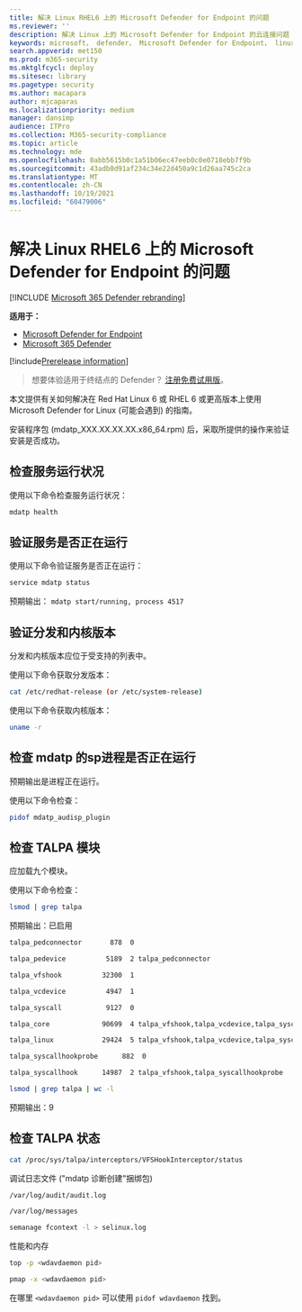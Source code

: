 ```yaml
---
title: 解决 Linux RHEL6 上的 Microsoft Defender for Endpoint 的问题
ms.reviewer: ''
description: 解决 Linux 上的 Microsoft Defender for Endpoint 的云连接问题
keywords: microsoft， defender， Microsoft Defender for Endpoint， linux， 云， 连接， 通信
search.appverid: met150
ms.prod: m365-security
ms.mktglfcycl: deploy
ms.sitesec: library
ms.pagetype: security
ms.author: macapara
author: mjcaparas
ms.localizationpriority: medium
manager: dansimp
audience: ITPro
ms.collection: M365-security-compliance
ms.topic: article
ms.technology: mde
ms.openlocfilehash: 0abb5615b0c1a51b06ec47eeb0c0e0718ebb7f9b
ms.sourcegitcommit: 43adb0d91af234c34e22d450a9c1d26aa745c2ca
ms.translationtype: MT
ms.contentlocale: zh-CN
ms.lasthandoff: 10/19/2021
ms.locfileid: "60479006"
---
```

# <a name="troubleshoot-issues-for-microsoft-defender-for-endpoint-on-linux-rhel6"></a>解决 Linux RHEL6 上的 Microsoft Defender for Endpoint 的问题

[!INCLUDE [Microsoft 365 Defender rebranding](../../includes/microsoft-defender.md)]

**适用于：**
- [Microsoft Defender for Endpoint](https://go.microsoft.com/fwlink/p/?linkid=2154037)
- [Microsoft 365 Defender](https://go.microsoft.com/fwlink/?linkid=2118804)

[!include[Prerelease information](../../includes/prerelease.md)]

> 想要体验适用于终结点的 Defender？ [注册免费试用版](https://signup.microsoft.com/create-account/signup?products=7f379fee-c4f9-4278-b0a1-e4c8c2fcdf7e&ru=https://aka.ms/MDEp2OpenTrial?ocid=docs-wdatp-investigateip-abovefoldlink)。

本文提供有关如何解决在 Red Hat Linux 6 或 RHEL 6 或更高版本上使用 Microsoft Defender for Linux (可能会遇到) 的指南。 

安装程序包 (mdatp_XXX.XX.XX.XX.x86_64.rpm) 后，采取所提供的操作来验证安装是否成功。 


## <a name="check-the-service-health"></a>检查服务运行状况

使用以下命令检查服务运行状况：

```bash
mdatp health 
```

## <a name="verify-that-the-service-is-running"></a>验证服务是否正在运行

使用以下命令验证服务是否正在运行：

```bash
service mdatp status 
```

预期输出： `mdatp start/running, process 4517`

## <a name="verify-the-distribution-and-kernel-version"></a>验证分发和内核版本
分发和内核版本应位于受支持的列表中。

使用以下命令获取分发版本：

```bash
cat /etc/redhat-release (or /etc/system-release) 
```

使用以下命令获取内核版本：

```bash
uname -r
```
## <a name="check-if-mdatp-audisp-process-is-running"></a>检查 mdatp 的sp进程是否正在运行 
预期输出是进程正在运行。

使用以下命令检查：

```bash
pidof mdatp_audisp_plugin 
```

## <a name="check-talpa-modules"></a>检查 TALPA 模块
应加载九个模块。 

使用以下命令检查：

```bash
lsmod | grep talpa
```

预期输出：已启用

```bash
talpa_pedconnector       878  0 

talpa_pedevice          5189  2 talpa_pedconnector 

talpa_vfshook          32300  1 

talpa_vcdevice          4947  1 

talpa_syscall           9127  0 

talpa_core             90699  4 talpa_vfshook,talpa_vcdevice,talpa_syscall 

talpa_linux            29424  5 talpa_vfshook,talpa_vcdevice,talpa_syscall,talpa_core 

talpa_syscallhookprobe      882  0 

talpa_syscallhook      14987  2 talpa_vfshook,talpa_syscallhookprobe 
```


```bash
lsmod | grep talpa | wc -l 
```

预期输出：9

## <a name="check-talpa-status"></a>检查 TALPA 状态

```bash
cat /proc/sys/talpa/interceptors/VFSHookInterceptor/status 
```

调试日志文件 ("mdatp 诊断创建"捆绑包)  

```bash
/var/log/audit/audit.log 

/var/log/messages 

semanage fcontext -l > selinux.log 
```
 

性能和内存 

```bash
top -p <wdavdaemon pid>      

pmap -x <wdavdaemon pid> 
```

在哪里 `<wdavdaemon pid>` 可以使用 `pidof wdavdaemon` 找到。

